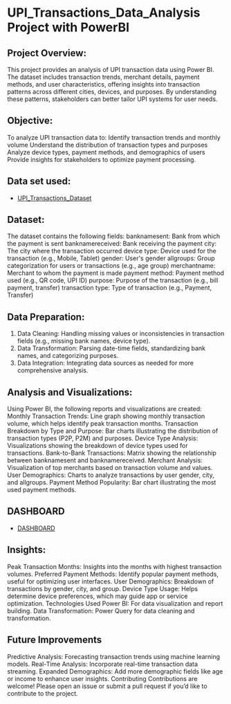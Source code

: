 # UPI_Transactions_Data_Analysis Project with PowerBI

## Project Overview:
This project provides an analysis of UPI transaction data using Power BI. The dataset includes transaction trends, merchant details, payment methods, and user characteristics, offering insights into transaction patterns across different cities, devices, and purposes. By understanding these patterns, stakeholders can better tailor UPI systems for user needs.


## Objective:
To analyze UPI transaction data to:
Identify transaction trends and monthly volume
Understand the distribution of transaction types and purposes
Analyze device types, payment methods, and demographics of users
Provide insights for stakeholders to optimize payment processing.

## Data set used:
- <a href="https://github.com/prashantd2001/UPI_Transactions_Data_Analysis/blob/main/UPI%2BTransactions.xlsx">UPI_Transactions_Dataset</a>

## Dataset:
The dataset contains the following fields:
banknamesent: Bank from which the payment is sent
banknamereceived: Bank receiving the payment
city: The city where the transaction occurred
device type: Device used for the transaction (e.g., Mobile, Tablet)
gender: User's gender
allgroups: Group categorization for users or transactions (e.g., age group)
merchantname: Merchant to whom the payment is made
payment method: Payment method used (e.g., QR code, UPI ID)
purpose: Purpose of the transaction (e.g., bill payment, transfer)
transaction type: Type of transaction (e.g., Payment, Transfer)


## Data Preparation:
1. Data Cleaning: Handling missing values or inconsistencies in transaction fields (e.g., missing bank names, device type).
2. Data Transformation: Parsing date-time fields, standardizing bank names, and categorizing purposes.
3. Data Integration: Integrating data sources as needed for more comprehensive analysis.


## Analysis and Visualizations:
Using Power BI, the following reports and visualizations are created:
Monthly Transaction Trends: Line graph showing monthly transaction volume, which helps identify peak transaction months.
Transaction Breakdown by Type and Purpose: Bar charts illustrating the distribution of transaction types (P2P, P2M) and purposes.
Device Type Analysis: Visualizations showing the breakdown of device types used for transactions.
Bank-to-Bank Transactions: Matrix showing the relationship between banknamesent and banknamereceived.
Merchant Analysis: Visualization of top merchants based on transaction volume and values.
User Demographics: Charts to analyze transactions by user gender, city, and allgroups.
Payment Method Popularity: Bar chart illustrating the most used payment methods.

## DASHBOARD
- <a href="https://github.com/prashantd2001/UPI_Transactions_Data_Analysis/blob/main/Trend%20analysis%20UPI.png">DASHBOARD</a>


## Insights:
Peak Transaction Months: Insights into the months with highest transaction volumes.
Preferred Payment Methods: Identify popular payment methods, useful for optimizing user interfaces.
User Demographics: Breakdown of transactions by gender, city, and group.
Device Type Usage: Helps determine device preferences, which may guide app or service optimization.
Technologies Used
Power BI: For data visualization and report building.
Data Transformation: Power Query for data cleaning and transformation.


## Future Improvements
Predictive Analysis: Forecasting transaction trends using machine learning models.
Real-Time Analysis: Incorporate real-time transaction data streaming.
Expanded Demographics: Add more demographic fields like age or income to enhance user insights.
Contributing
Contributions are welcome! Please open an issue or submit a pull request if you’d like to contribute to the project.

